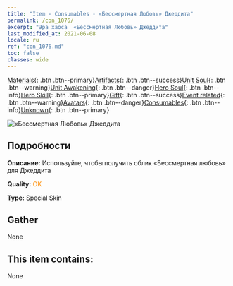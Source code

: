 ```yaml
---
title: "Item - Consumables - «Бессмертная Любовь» Джеддита"
permalink: /con_1076/
excerpt: "Эра хаоса  «Бессмертная Любовь» Джеддита"
last_modified_at: 2021-06-08
locale: ru
ref: "con_1076.md"
toc: false
classes: wide
---
```

 [Materials](/ItemsRU/){: .btn .btn--primary}[Artifacts](/ItemsRU/Artifacts/){: .btn .btn--success}[Unit Soul](/ItemsRU/UnitSoul/){: .btn .btn--warning}[Unit Awakening](/ItemsRU/UnitAwakening/){: .btn .btn--danger}[Hero Soul](/ItemsRU/HeroSoul/){: .btn .btn--info}[Hero Skill](/ItemsRU/HeroSkill/){: .btn .btn--primary}[Gift](/ItemsRU/Gift/){: .btn .btn--success}[Event related](/ItemsRU/Events/){: .btn .btn--warning}[Avatars](/ItemsRU/Avatars/){: .btn .btn--danger}[Consumables](/ItemsRU/Consumables/){: .btn .btn--info}[Unknown](/ItemsRU/Unknown/){: .btn .btn--primary}

 ![«Бессмертная Любовь» Джеддита](/images/h/h_Jeddite2.jpg)

## Подробности
 **Описание:** Используйте, чтобы получить облик «Бессмертная любовь» для Джеддита

 **Quality:** <span style="color: #FF8C00">OK</span>

 **Type:** Special Skin

## Gather

  None

## This item contains:

  None

